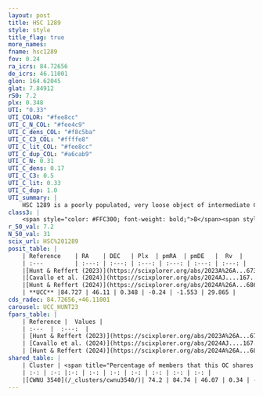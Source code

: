 ```yaml
---
layout: post
title: HSC 1289
style: style
title_flag: true
more_names: 
fname: hsc1289
fov: 0.24
ra_icrs: 84.72656
de_icrs: 46.11001
glon: 164.62045
glat: 7.84912
r50: 7.2
plx: 0.348
UTI: "0.33"
UTI_COLOR: "#fee8cc"
UTI_C_N_COL: "#fee4c9"
UTI_C_dens_COL: "#f8c5ba"
UTI_C_C3_COL: "#ffffe8"
UTI_C_lit_COL: "#fee8cc"
UTI_C_dup_COL: "#a6cab9"
UTI_C_N: 0.31
UTI_C_dens: 0.17
UTI_C_C3: 0.5
UTI_C_lit: 0.33
UTI_C_dup: 1.0
UTI_summary: |
    HSC 1289 is a poorly populated, very loose object of intermediate C3 quality. It was recently reported in the literature. This object shares a significant percentage of members with a later reported entry.
class3: |
    <span style="color: #FFC300; font-weight: bold;">B</span><span style="color: #FFC300; font-weight: bold;">B</span>
r_50_val: 7.2
N_50_val: 31
scix_url: HSC%201289
posit_table: |
    | Reference    | RA    | DEC   | Plx  | pmRA  | pmDE   |  Rv  |
    | :---         | :---: | :---: | :---: | :---: | :---: | :---: |
    |[Hunt & Reffert (2023)](https://scixplorer.org/abs/2023A%26A...673A.114H) | 84.712 | 46.158 | 0.337 | -0.214 | -1.508 | 79.971 |
    |[Cavallo et al. (2024)](https://scixplorer.org/abs/2024AJ....167...12C) | 84.703 | 46.113 | 0.336 | -- | -- | -- |
    |[Hunt & Reffert (2024)](https://scixplorer.org/abs/2024A%26A...686A..42H) | 84.712 | 46.158 | 0.337 | -0.214 | -1.508 | 79.971 |
    | **UCC** |84.727 | 46.11 | 0.348 | -0.24 | -1.553 | 29.865 | 
cds_radec: 84.72656,+46.11001
carousel: UCC_HUNT23
fpars_table: |
    | Reference |  Values |
    | :---  |  :---:  |
    | [Hunt & Reffert (2023)](https://scixplorer.org/abs/2023A%26A...673A.114H) | `AV50=1.05, diffAV50=0.659, MOD50=12.054, logAge50=8.18` |
    | [Cavallo et al. (2024)](https://scixplorer.org/abs/2024AJ....167...12C) | `AV50=1.44, dMod50=12.0, logAge50=7.92, [Fe/H]50=-0.14` |
    | [Hunt & Reffert (2024)](https://scixplorer.org/abs/2024A%26A...686A..42H) | `MassJ=165.192` |
shared_table: |
    | Cluster | <span title="Percentage of members that this OC shares with the ones listed">%</span>   | RA   | DEC   | Plx   | pmRA  | pmDE  | Rv | UTI |
    | :-: | :-: |:-: | :-: | :-: | :-: | :-: | :-: | :-: |
    |[CWNU 3540](/_clusters/cwnu3540/)| 74.2 | 84.74 | 46.07 | 0.34 | -0.26 | -1.55 | 50.11 |0.02 |
---
```

